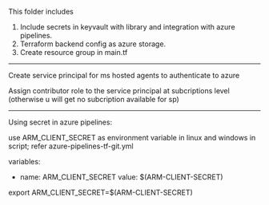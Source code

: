 This folder includes

1. Include secrets in keyvault with library and integration with azure pipelines.
2. Terraform backend config as azure storage.
3. Create resource group in main.tf

-------------------------------------

Create service principal for ms hosted agents to authenticate to azure

Assign contributor role to the service principal at subcriptions level (otherwise u will get no subcription available for sp)

------------------------------------

Using secret in azure pipelines:

use ARM_CLIENT_SECRET as environment variable in linux and windows in script;
refer azure-pipelines-tf-git.yml

variables:
 - name: ARM_CLIENT_SECRET
   value: $(ARM-CLIENT-SECRET)

export ARM_CLIENT_SECRET=$(ARM-CLIENT-SECRET)






